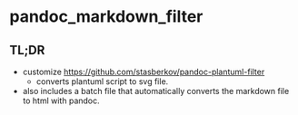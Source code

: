 # pandoc_markdown_filter

## TL;DR
* customize https://github.com/stasberkov/pandoc-plantuml-filter
  * converts plantuml script to svg file.
* also includes a batch file that automatically converts the markdown file to html with pandoc.
